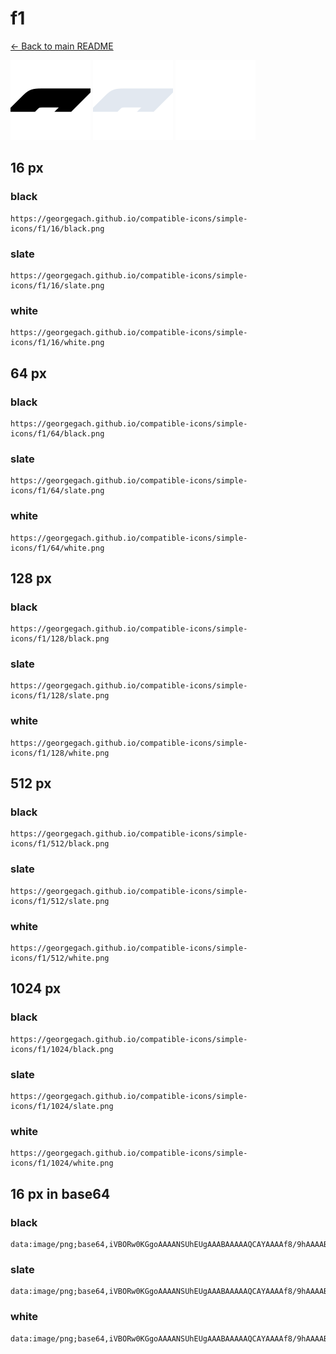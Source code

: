 # f1

[← Back to main README](../../README.md)


<img src="./128/black.png" width="128" alt="f1 black icon" />
<img src="./128/slate.png" width="128" alt="f1 slate icon" />
<img src="./128/white.png" width="128" alt="f1 white icon" />

## 16 px

### black
```
https://georgegach.github.io/compatible-icons/simple-icons/f1/16/black.png
```

### slate
```
https://georgegach.github.io/compatible-icons/simple-icons/f1/16/slate.png
```

### white
```
https://georgegach.github.io/compatible-icons/simple-icons/f1/16/white.png
```

## 64 px

### black
```
https://georgegach.github.io/compatible-icons/simple-icons/f1/64/black.png
```

### slate
```
https://georgegach.github.io/compatible-icons/simple-icons/f1/64/slate.png
```

### white
```
https://georgegach.github.io/compatible-icons/simple-icons/f1/64/white.png
```

## 128 px

### black
```
https://georgegach.github.io/compatible-icons/simple-icons/f1/128/black.png
```

### slate
```
https://georgegach.github.io/compatible-icons/simple-icons/f1/128/slate.png
```

### white
```
https://georgegach.github.io/compatible-icons/simple-icons/f1/128/white.png
```

## 512 px

### black
```
https://georgegach.github.io/compatible-icons/simple-icons/f1/512/black.png
```

### slate
```
https://georgegach.github.io/compatible-icons/simple-icons/f1/512/slate.png
```

### white
```
https://georgegach.github.io/compatible-icons/simple-icons/f1/512/white.png
```

## 1024 px

### black
```
https://georgegach.github.io/compatible-icons/simple-icons/f1/1024/black.png
```

### slate
```
https://georgegach.github.io/compatible-icons/simple-icons/f1/1024/slate.png
```

### white
```
https://georgegach.github.io/compatible-icons/simple-icons/f1/1024/white.png
```

## 16 px in base64

### black
```
data:image/png;base64,iVBORw0KGgoAAAANSUhEUgAAABAAAAAQCAYAAAAf8/9hAAAABmJLR0QA/wD/AP+gvaeTAAAAkUlEQVQ4je3QsQ4BURCF4W8RRC8KKkpPofcmHk+p1qhVKEVBLBGRoFjNaGRJNto9ySQzJ/PfOzmU+ltJjjfEAI2ij3WwwB5PZF/qgTT6wxvuYhXmGSdcccupY+yt0XvD6zDTgPN+vuTBSZzcDrCFKpaYxTKM0UcTG4ywhRomH1lkmOIecz2yqcQ8x+53nKUK6QUVCjKbNKyFYgAAAABJRU5ErkJggg==
```

### slate
```
data:image/png;base64,iVBORw0KGgoAAAANSUhEUgAAABAAAAAQCAYAAAAf8/9hAAAABmJLR0QA/wD/AP+gvaeTAAAA00lEQVQ4je2QvUoDURgF59xcDQj+xBgMuIWoW/kU9r6Jj5fSIjZpbLRJJwFRFGElBBck7OYeC0VCSBGxzZQfzBn4YM2/0eLh8fX9XAqntpp/Ghi9lYeNVPckjgUtQ1xuqBIubVrgQgBPRXHkOvaBHJgIGXnDdljS+wT2gYdQzy70I98AZ4gxRsDeYtj4Q6ial7Os/RyZxTuggzTGbCE3BPcpcU3AALIuhU7A2/MyQEyJq++Ef1PTcreX55oCDIfe3DmY3KZEAFCsBlm387LKg9esyBc8BVaS+G9+TAAAAABJRU5ErkJggg==
```

### white
```
data:image/png;base64,iVBORw0KGgoAAAANSUhEUgAAABAAAAAQCAYAAAAf8/9hAAAABmJLR0QA/wD/AP+gvaeTAAAAqUlEQVQ4je3Qv0oCcBTF8c/N/uEYRINNSlNP0e6b9HiNDU0tzm46hoOiUotUw2n5BSEZSKvf6XDhnnPv4cC/qe1BklsMcLaXU5KrJKMk8ySf2c1HklXTi2rLPTzhBq8ITnD0S9YGF5jiTpJekklzXCVZ70h+S7JsepLkGirJHJdYo4sOxnhsl8AQfZx/J1fVCxzjfrsOPFTVe3vvFKMf7zxX1Wyvgg/8zRfnu43mF+h0QgAAAABJRU5ErkJggg==
```

